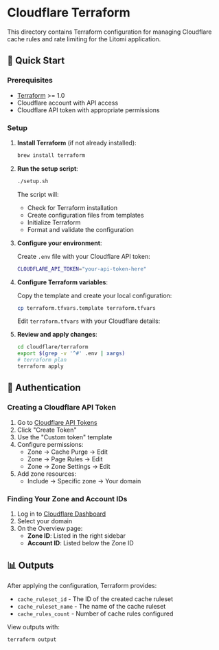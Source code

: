 # Cloudflare Terraform

This directory contains Terraform configuration for managing Cloudflare cache rules and rate limiting for the Litomi application.

## 🚀 Quick Start

### Prerequisites

- [Terraform](https://www.terraform.io/downloads) >= 1.0
- Cloudflare account with API access
- Cloudflare API token with appropriate permissions

### Setup

1. **Install Terraform** (if not already installed):

   ```bash
   brew install terraform
   ```

2. **Run the setup script**:

   ```bash
   ./setup.sh
   ```

   The script will:

   - Check for Terraform installation
   - Create configuration files from templates
   - Initialize Terraform
   - Format and validate the configuration

3. **Configure your environment**:

   Create `.env` file with your Cloudflare API token:

   ```bash
   CLOUDFLARE_API_TOKEN="your-api-token-here"
   ```

4. **Configure Terraform variables**:

   Copy the template and create your local configuration:

   ```bash
   cp terraform.tfvars.template terraform.tfvars
   ```

   Edit `terraform.tfvars` with your Cloudflare details:

5. **Review and apply changes**:

   ```bash
   cd cloudflare/terraform
   export $(grep -v '^#' .env | xargs)
   # terraform plan
   terraform apply
   ```

## 🔑 Authentication

### Creating a Cloudflare API Token

1. Go to [Cloudflare API Tokens](https://dash.cloudflare.com/profile/api-tokens)
2. Click "Create Token"
3. Use the "Custom token" template
4. Configure permissions:
   - Zone → Cache Purge → Edit
   - Zone → Page Rules → Edit
   - Zone → Zone Settings → Edit
5. Add zone resources:
   - Include → Specific zone → Your domain

### Finding Your Zone and Account IDs

1. Log in to [Cloudflare Dashboard](https://dash.cloudflare.com)
2. Select your domain
3. On the Overview page:
   - **Zone ID**: Listed in the right sidebar
   - **Account ID**: Listed below the Zone ID

## 📊 Outputs

After applying the configuration, Terraform provides:

- `cache_ruleset_id` - The ID of the created cache ruleset
- `cache_ruleset_name` - The name of the cache ruleset
- `cache_rules_count` - Number of cache rules configured

View outputs with:

```bash
terraform output
```
